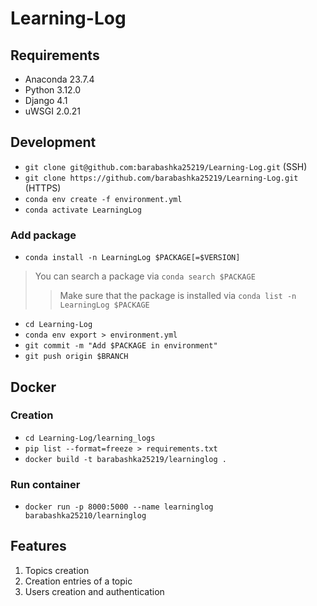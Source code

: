 # Learning-Log
## Requirements
- Anaconda 23.7.4
- Python 3.12.0
- Django 4.1
- uWSGI 2.0.21
## Development 
- `git clone git@github.com:barabashka25219/Learning-Log.git` (SSH)
- `git clone https://github.com/barabashka25219/Learning-Log.git` (HTTPS)
- `conda env create -f environment.yml`
- `conda activate LearningLog`
### Add package 
- `conda install -n LearningLog $PACKAGE[=$VERSION]`
> You can search a package via `conda search $PACKAGE`
>> Make sure that the package is installed via `conda list -n LearningLog $PACKAGE`
- `cd Learning-Log`
- `conda env export > environment.yml`
- `git commit -m "Add $PACKAGE in environment"`
- `git push origin $BRANCH`
## Docker
### Creation
- `cd Learning-Log/learning_logs`
- `pip list --format=freeze > requirements.txt`
- `docker build -t barabashka25219/learninglog .`
### Run container
- `docker run -p 8000:5000 --name learninglog barabashka25210/learninglog`
## Features
1. Topics creation
2. Creation entries of a topic
3. Users creation and authentication
